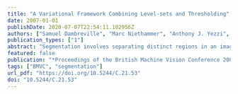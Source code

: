 ```yaml
---
title: "A Variational Framework Combining Level-sets and Thresholding"
date: 2007-01-01
publishDate: 2020-07-07T22:54:11.102956Z
authors: ["Samuel Dambreville", "Marc Niethammer", "Anthony J. Yezzi", "Allen R. Tannenbaum"]
publication_types: ["1"]
abstract: "Segmentation involves separating distinct regions in an image. In this note, we present a novel variational approach to perform this task. We propose an energy functional that naturally combines two segmentation techniques usually applied separately: intensity thresholding and geometric active contours. Although our method can deal with more complex image statistics, intensity averages are used to separate regions, in this present work. The proposed approach affords interesting properties that can lead to sensible segmentation results."
featured: false
publication: "*Proceedings of the British Machine Vision Conference 2007, University of Warwick, UK, September 10-13, 2007*"
tags: ["BMVC", "segmentation"]
url_pdf: "https://doi.org/10.5244/C.21.53"
doi: "10.5244/C.21.53"
---
```


